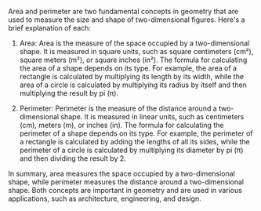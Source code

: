 Area and perimeter are two fundamental concepts in geometry that are used to measure the size and shape of two-dimensional figures. Here's a brief explanation of each:

1. Area: Area is the measure of the space occupied by a two-dimensional shape. It is measured in square units, such as square centimeters (cm²), square meters (m²), or square inches (in²). The formula for calculating the area of a shape depends on its type. For example, the area of a rectangle is calculated by multiplying its length by its width, while the area of a circle is calculated by multiplying its radius by itself and then multiplying the result by pi (π).

2. Perimeter: Perimeter is the measure of the distance around a two-dimensional shape. It is measured in linear units, such as centimeters (cm), meters (m), or inches (in). The formula for calculating the perimeter of a shape depends on its type. For example, the perimeter of a rectangle is calculated by adding the lengths of all its sides, while the perimeter of a circle is calculated by multiplying its diameter by pi (π) and then dividing the result by 2.

In summary, area measures the space occupied by a two-dimensional shape, while perimeter measures the distance around a two-dimensional shape. Both concepts are important in geometry and are used in various applications, such as architecture, engineering, and design.